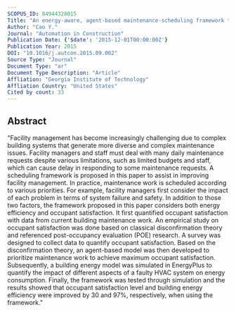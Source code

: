 ```yaml
---
SCOPUS_ID: 84944328015
Title: "An energy-aware, agent-based maintenance-scheduling framework to improve occupant satisfaction"
Author: "Cao Y."
Journal: "Automation in Construction"
Publication Date: {'$date': '2015-12-01T00:00:00Z'}
Publication Year: 2015
DOI: "10.1016/j.autcon.2015.09.002"
Source Type: "Journal"
Document Type: "ar"
Document Type Description: "Article"
Affliation: "Georgia Institute of Technology"
Affliation Country: "United States"
Cited by count: 33
---
```


## Abstract
"Facility management has become increasingly challenging due to complex building systems that generate more diverse and complex maintenance issues. Facility managers and staff must deal with many daily maintenance requests despite various limitations, such as limited budgets and staff, which can cause delay in responding to some maintenance requests. A scheduling framework is proposed in this paper to assist in improving facility management. In practice, maintenance work is scheduled according to various priorities. For example, facility managers first consider the impact of each problem in terms of system failure and safety. In addition to those two factors, the framework proposed in this paper considers both energy efficiency and occupant satisfaction. It first quantified occupant satisfaction with data from current building maintenance work. An empirical study on occupant satisfaction was done based on classical disconfirmation theory and referenced post-occupancy evaluation (POE) research. A survey was designed to collect data to quantify occupant satisfaction. Based on the disconfirmation theory, an agent-based model was then developed to prioritize maintenance work to achieve maximum occupant satisfaction. Subsequently, a building energy model was simulated in EnergyPlus to quantify the impact of different aspects of a faulty HVAC system on energy consumption. Finally, the framework was tested through simulation and the results showed that occupant satisfaction level and building energy efficiency were improved by 30 and 97%, respectively, when using the framework."
